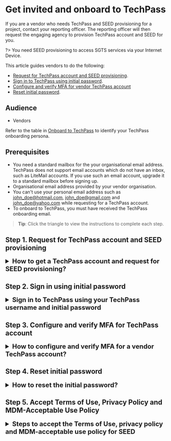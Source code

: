 # Get invited and onboard to TechPass

If you are a vendor who needs TechPass and SEED provisioning for a project, contact your reporting officer. The reporting officer will then request the engaging agency to provision TechPass account and SEED for you.

?> You need SEED provisioning to access SGTS services via your Internet Device.


This article guides vendors to do the following:
- [Request for TechPass account and SEED provisioning](#step-1-request-for-techpass-account-and-seed-provisioning).
- [Sign in to TechPass using initial password](#step-2-sign-in-using-initial-password).
- [Configure and verify MFA for vendor TechPass account](#step-3-configure-and-verify-mfa-for-techpass-account)
- [Reset initial password](#step-4-reset-initial-password).

## Audience

- Vendors

Refer to the table in [Onboard to TechPass](onboard-to-techpass) to identify your TechPass onboarding persona.

## Prerequisites

- You need a standard mailbox for the your organisational email address. TechPass does not support email accounts which do not have an inbox, such as LiteMail accounts. If you use such an email account, upgrade it to a standard mailbox before signing up.
- Organisational email address provided by your vendor organisation. 
- You can't use your personal email address such as john_doe@hotmail.com, john_doe@gmail.com and john_doe@yahoo.com while requesting for a TechPass account.
- To onboard to TechPass, you must have received the TechPass onboarding email.


> **Tip**: Click the triangle to view the instructions to complete each step.

## Step 1. Request for TechPass account and SEED provisioning

<details> <summary style="font-size:20px;font-weight:bold"> How to get a TechPass account and request for SEED provisioning?</summary>

1. Contact your project manager or reporting officer to request for TechPass account and SEED provisioning.

2. Provide the required details in this request such as your organisational email address provided by your vendor organisation, mobile phone number and project name.

3. If you need SEED, provide your device details.

Your project manager or reporting officer will work with the sponsoring government agency to provide the requested services.


> **Additional information**:
  >
  > **If TechPass provisioning
  is approved**
  >- A TechPass account is provisioned for you and is in pending state.
  >- We'll send the TechPass onboarding email to activate the account.
  >- This email is valid only for 30 days.
  >- TechPass onboarding email will contain your TechPass username.
  >- The initial password for your TechPass account is texted to your mobile phone. If you have lost or forgotten your initial password, please create a [support request](https://form.gov.sg/#!/5f69797d0666cb0011cc59da).
  >- If you do not activate your TechPass within 30 days, we will send an email and then terminate your TechPass account. If you still need TechPass, you need to request again.
  >
  > **If SEED provisioning is approved**:
  >- We'll send the SEED onboarding email within the next three business days.
  >- This email is valid only for 30 days.
  >- Ensure that you have activated your TechPass account before proceeding to onboard your Internet Device to SEED .
  >- If your SEED onboarding email has expired, you need to request again.

 
</details>

## Step 2. Sign in using initial password

<details> <summary style="font-size:20px;font-weight:bold">Sign in to TechPass using your TechPass username and initial password</summary>

 1. Go to the appropriate Docs portal environment to **Log in with TechPass**.

   - [Docs portal - staging environment](https://stg.docs.developer.tech.gov.sg/)
   - [Docs portal - production environment](https://docs.developer.tech.gov.sg/)

  2. Enter your TechPass username and click **Next**.

    <kbd>![vendor-sign-in-1](assets/support/Vendor_email.png)</kbd>

  3. Enter the initial password and click **Sign in**.

    <kbd>![vendor-initial-pwd](assets/support/vendor-initial-password.png)</kbd>

  4. Click **Next** to configure MFA for your TechPass account. 

   <kbd>![proceed-to-mfa-setup](assets/support/more-info-required.png ':size=500')</kbd>

  </details>

## Step 3. Configure and verify MFA for TechPass account

<details> <summary style="font-size:20px;font-weight:bold"> How to configure and verify MFA for a vendor TechPass account?</summary>

  1. Install Microsoft Authenticator on your mobile device.
  
  2. Click **Next** on your computer. 

    <kbd>![vendor-mfa-1](assets/support/vendor-mfa-1-new.png)</kbd>

  > **Note**
  > You may install any authenticator. However, as we recommend Microsoft authenticator, this document guides you to configure TechPass MFA using that.

  3. On your mobile device, open Microsoft **Authenticator** and tap **+ Add account** > **Work or School account**.
  4. Tap **Scan a QR code**.
  5. Go back to your computer and click **Next**.

  <kbd>![vendor-mfa-2](assets/support/vendor-mfa-2-new.png)</kbd>

  6. Scan the QR code on your computer screen and click **Next**. 
  
  Your TechPass account gets activated and is now linked to the authenticator app.
    <kbd>![vendor-scan-qr-code](assets/support/vendor-mfa-3-new.png)</kbd>     
  
  A number is shown on your browser.

   <kbd>![number-mfa](assets/images/onboarding/po-non-se/number-mfa.png)</kbd>
  
  7. On the Authenticator app, enter the number shown, and tap **Yes** to authenticate your sign-in. 
   
   <kbd>![vendor-confirmed-mfa](assets/support/vendor-mfa-5-new.png)</kbd>

  8. On your computer, click **Next**.
  9. Choose the country code, enter your mobile phone number and click **Next**.
  
  <kbd>![vendor-mfa-6](assets/support/vendor-mfa-6-new.png)</kbd>

  You will receive a six-digit code on this phone number. 

  10. Enter the six-digit code and click **Next**.

  <kbd>![vendor-mfa-7](assets/support/vendor-mfa-7-new.png)</kbd>

  Now your mobile phone is registered successfully to this account.

  11. Click **Next**.

  <kbd>![vendor-mfa-8](assets/support/vendor-mfa-8-new.png)</kbd>  

  11. When you see a success message, click **Done**.

  <kbd>![vendor-mfa-9](assets/support/vendor-mfa-9-new.png)</kbd>

  Now you will be prompted to reset your initial password.
</details>

## Step 4. Reset initial password

<details> <summary style="font-size:20px;font-weight:bold"> How to reset the initial password?</summary>

  1. Enter your **initial password**, **new password** and retype the new password to confirm.  

  2. Click **Sign in** to proceed with the Terms of Use.

  <kbd>![vendor-mfa-9](assets/support/vendor-update-initial-password.png)</kbd>
</details>

## Step 5. Accept Terms of Use, Privacy Policy and MDM-Acceptable Use Policy

<details><summary style="font-size:20px;font-weight:bold"> Steps to accept the Terms of Use, privacy policy and MDM-acceptable use policy for SEED</summary>

  1. Read the **Terms of Use** and click **Accept**.
  2. Read the **Privacy Policy** and click **Accept**. 
  3. If SEED has been provisioned to you, read the **MDM AUP Policy** and click **Accept**.


  You have now successfully onboarded TechPass. You can now proceed to onboard your Internet Device to SEED.

  ?> Refer to [Prerequisites for onboarding your device to SEED](https://docs.developer.tech.gov.sg/docs/security-suite-for-engineering-endpoint-devices/#/prerequisites-for-onboarding) before proceeding to onboard your Internet Device to SEED.

</details>


<!--
>- It becomes activated when you [sign in to TechPass using initial password](#step-2-sign-in-using-initial-password),[configure and verify MFA for TechPass account](#step-3-configure-and-verify-mfa-for-techpass-account)and [Reset initial password](#step-4-reset-initial-password).

> **Note**
>- TechPass username is sent to the email address you specified while requesting for TechPass.
>- Initial password is sent to the mobile phone number you specified while requesting for TechPass.

<kbd>![log-in-with-techpass](assets/images/access-sgts-services-using-techpass/first.png)</kbd>



<kbd>![techpass-view-privacy-policy](assets/images/onboarding/po-non-se/techpass-view-privacy-policy.png)</kbd>
<kbd>![accept-terms-of-use](assets/images/onboarding/po-non-se/accept-terms-of-use.png)</kbd>

<kbd>![accept-techpass-privacy-policy](assets/images/onboarding/po-non-se/accept-techpass-privacy-policy.png)</kbd>

<kbd>![mdm-acceptable-use-policy](assets/images/onboarding/po-non-se/mdm-aup-1.png)</kbd>

<kbd>![mdm-acceptable-use-policy](assets/images/onboarding/po-non-se/accept-mdm-aup.png)</kbd>

-->